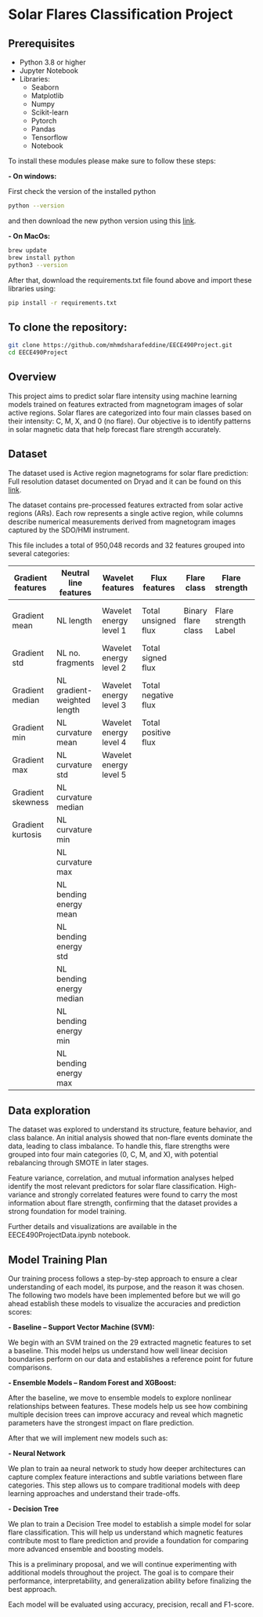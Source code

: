 # Solar Flares Classification Project
## Prerequisites
- Python 3.8 or higher
- Jupyter Notebook
- Libraries:
  - Seaborn
  - Matplotlib
  - Numpy
  - Scikit-learn
  - Pytorch
  - Pandas
  - Tensorflow
  - Notebook

To install these modules please make sure to follow these steps:

**- On windows:**

First check the version of the installed python
  ``` bash
python --version

``` 
and then download the new python version using this [link](https://www.python.org/downloads/).

**- On MacOs:**
``` bash
brew update
brew install python
python3 --version
```

After that, download the requirements.txt file found above and import these libraries using:

```bash
pip install -r requirements.txt
```
## To clone the repository:
```bash
git clone https://github.com/mhmdsharafeddine/EECE490Project.git
cd EECE490Project

```

## Overview
This project aims to predict solar flare intensity using machine learning models trained on features extracted from magnetogram images of solar active regions.
Solar flares are categorized into four main classes based on their intensity: C, M, X, and 0 (no flare).
Our objective is to identify patterns in solar magnetic data that help forecast flare strength accurately.

## Dataset
The dataset used is Active region magnetograms for solar flare prediction: Full resolution dataset documented on Dryad and it can be found on this [link](https://datadryad.org/dataset/doi:10.5061/dryad.dv41ns23n). 

The dataset contains pre-processed features extracted from solar active regions (ARs). Each row represents a single active region, while columns describe numerical measurements derived from magnetogram images captured by the SDO/HMI instrument.

This file includes a total of 950,048 records and 32 features grouped into several categories:

| Gradient features  | Neutral line features         | Wavelet features          | Flux features            | Flare class         | Flare strength  | Image path                |
|--------------------|------------------------------|---------------------------|---------------------------|---------------------|-----------------|---------------------------|
| Gradient mean      | NL length                    | Wavelet energy level 1    | Total unsigned flux       | Binary flare class  | Flare strength Label  | Path to image in dataset  |
| Gradient std       | NL no. fragments             | Wavelet energy level 2    | Total signed flux         |                     |                 |                           |
| Gradient median    | NL gradient-weighted length  | Wavelet energy level 3    | Total negative flux       |                     |                 |                           |
| Gradient min       | NL curvature mean            | Wavelet energy level 4    | Total positive flux       |                     |                 |                           |
| Gradient max       | NL curvature std             | Wavelet energy level 5    |                           |                     |                 |                           |
| Gradient skewness  | NL curvature median          |                           |                           |                     |                 |                           |
| Gradient kurtosis  | NL curvature min             |                           |                           |                     |                 |                           |
|                    | NL curvature max             |                           |                           |                     |                 |                           |
|                    | NL bending energy mean             |                           |                           |                     |                 |                           |
|                    | NL bending energy std        |                           |                           |                     |                 |                           |
|                    | NL bending energy median     |                           |                           |                     |                 |                           |
|                    | NL bending energy min        |                           |                           |                     |                 |                           |
|                    | NL bending energy max        |                           |                           |                     |                 |                           |


## Data exploration

The dataset was explored to understand its structure, feature behavior, and class balance. An initial analysis showed that non-flare events dominate the data, leading to class imbalance. To handle this, flare strengths were grouped into four main categories (0, C, M, and X), with potential rebalancing through SMOTE in later stages.

Feature variance, correlation, and mutual information analyses helped identify the most relevant predictors for solar flare classification. High-variance and strongly correlated features were found to carry the most information about flare strength, confirming that the dataset provides a strong foundation for model training.

Further details and visualizations are available in the EECE490ProjectData.ipynb notebook.


## Model Training Plan

Our training process follows a step-by-step approach to ensure a clear understanding of each model, its purpose, and the reason it was chosen. The following two models have been implemented before but we will go ahead establish these models to visualize the accuracies and prediction scores:

**- Baseline – Support Vector Machine (SVM):**

We begin with an SVM trained on the 29 extracted magnetic features to set a baseline. This model helps us understand how well linear decision boundaries perform on our data and establishes a reference point for future comparisons.

**- Ensemble Models – Random Forest and XGBoost:**

After the baseline, we move to ensemble models to explore nonlinear relationships between features. These models help us see how combining multiple decision trees can improve accuracy and reveal which magnetic parameters have the strongest impact on flare prediction.

After that we will implement new models such as:

**- Neural Network**

We plan to train aa neural network to study how deeper architectures can capture complex feature interactions and subtle variations between flare categories. This step allows us to compare traditional models with deep learning approaches and understand their trade-offs.

**- Decision Tree**

We plan to train a Decision Tree model to establish a simple model for solar flare classification. This will help us understand which magnetic features contribute most to flare prediction and provide a foundation for comparing more advanced ensemble and boosting models.


This is a preliminary proposal, and we will continue experimenting with additional models throughout the project. The goal is to compare their performance, interpretability, and generalization ability before finalizing the best approach.

Each model will be evaluated using accuracy, precision, recall and F1-score. 


